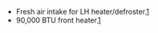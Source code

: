 * Fresh air intake for LH heater/defroster.[1]
* 90,000 BTU front heater.[1]


[1]: http://web.archive.org/web/19991013025622/blue-bird.com/cv200_spec.html

